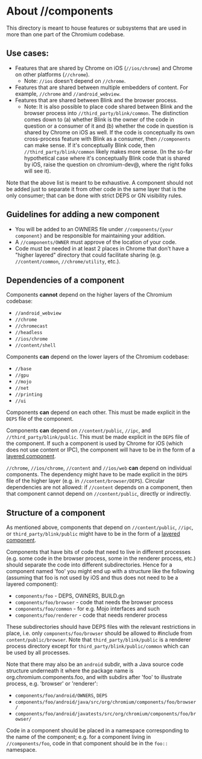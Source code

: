 # About //components

This directory is meant to house features or subsystems that are used in more
than one part of the Chromium codebase.

## Use cases:

  * Features that are shared by Chrome on iOS (`//ios/chrome`) and Chrome on
    other platforms (`//chrome`).
      * Note: `//ios` doesn't depend on `//chrome`.
  * Features that are shared between multiple embedders of content. For example,
    `//chrome` and `//android_webview`.
  * Features that are shared between Blink and the browser process.
      * Note: It is also possible to place code shared between Blink and the
        browser process into `//third_party/blink/common`. The distinction comes
        down to (a) whether Blink is the owner of the code in question or a
        consumer of it and (b) whether the code in question is shared by Chrome
        on iOS as well. If the code is conceptually its own cross-process
        feature with Blink as a consumer, then `//components` can make sense. If
        it's conceptually Blink code, then `//third_party/blink/common` likely
        makes more sense. (In the so-far hypothetical case where it's
        conceptually Blink code that is shared by iOS, raise the question on
        chromium-dev@, where the right folks will see it).

Note that the above list is meant to be exhaustive. A component should not be
added just to separate it from other code in the same layer that is the only
consumer; that can be done with strict DEPS or GN visibility rules.

## Guidelines for adding a new component

  * You will be added to an OWNERS file under `//components/{your component}`
    and be responsible for maintaining your addition.
  * A `//components/OWNER` must approve of the location of your code.
  * Code must be needed in at least 2 places in Chrome that don't have a "higher
    layered" directory that could facilitate sharing (e.g. `//content/common`,
    `//chrome/utility`, etc.).

## Dependencies of a component

Components **cannot** depend on the higher layers of the Chromium codebase:

  * `//android_webview`
  * `//chrome`
  * `//chromecast`
  * `//headless`
  * `//ios/chrome`
  * `//content/shell`

Components **can** depend on the lower layers of the Chromium codebase:

  * `//base`
  * `//gpu`
  * `//mojo`
  * `//net`
  * `//printing`
  * `//ui`

Components **can** depend on each other. This must be made explicit in the
`DEPS` file of the component.

Components **can** depend on `//content/public`, `//ipc`, and
`//third_party/blink/public`. This must be made explicit in the `DEPS` file of
the component. If such a component is used by Chrome for iOS (which does not
use content or IPC), the component will have to be in the form of a [layered
component](http://www.chromium.org/developers/design-documents/layered-components-design).

`//chrome`, `//ios/chrome`, `//content` and `//ios/web` **can** depend on
individual components. The dependency might have to be made explicit in the
`DEPS` file of the higher layer (e.g. in `//content/browser/DEPS`). Circular
dependencies are not allowed: if `//content` depends on a component, then that
component cannot depend on  `//content/public`, directly or indirectly.

## Structure of a component

As mentioned above, components that depend on `//content/public`, `//ipc`, or
`third_party/blink/public` might have to be in the form of a [layered
component](http://www.chromium.org/developers/design-documents/layered-components-design).

Components that have bits of code that need to live in different processes (e.g.
some code in the browser process, some in the renderer process, etc.) should
separate the code into different subdirectories. Hence for a component named
'foo' you might end up with a structure like the following (assuming that foo is
not used by iOS and thus does not need to be a layered component):

  * `components/foo`          - DEPS, OWNERS, BUILD.gn
  * `components/foo/browser`  - code that needs the browser process
  * `components/foo/common`   - for e.g. Mojo interfaces and such
  * `components/foo/renderer` - code that needs renderer process

These subdirectories should have DEPS files with the relevant restrictions in
place, i.e. only `components/foo/browser` should be allowed to #include from
`content/public/browser`. Note that `third_party/blink/public` is a
renderer process directory except for `third_party/blink/public/common` which
can be used by all processes.

Note that there may also be an `android` subdir, with a Java source code
structure underneath it where the package name is org.chromium.components.foo,
and with subdirs after 'foo' to illustrate process, e.g. 'browser' or
'renderer':

  * `components/foo/android/OWNERS`, `DEPS`
  * `components/foo/android/java/src/org/chromium/components/foo/browser/`
  * `components/foo/android/javatests/src/org/chromium/components/foo/browser/`

Code in a component should be placed in a namespace corresponding to the name of
the component; e.g. for a component living in `//components/foo`, code in that
component should be in the `foo::` namespace.
